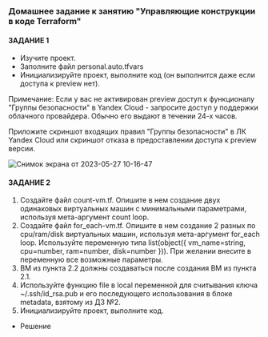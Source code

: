 ### Домашнее задание к занятию "Управляющие конструкции в коде Terraform"

#### ЗАДАНИЕ 1

- Изучите проект.
- Заполните файл personal.auto.tfvars
- Инициализируйте проект, выполните код (он выполнится даже если доступа к preview нет).

Примечание: Если у вас не активирован preview доступ к функционалу "Группы безопасности" в Yandex Cloud - запросите доступ у поддержки облачного провайдера. Обычно его выдают в течении 24-х часов.

Приложите скриншот входящих правил "Группы безопасности" в ЛК Yandex Cloud или скриншот отказа в предоставлении доступа к preview версии.


![Снимок экрана от 2023-05-27 10-16-47](https://github.com/Mix1g/netology/assets/119140245/c5d3a31e-de1f-42be-87ae-267b14c17981)


#### ЗАДАНИЕ 2

1. Создайте файл count-vm.tf. Опишите в нем создание двух одинаковых виртуальных машин с минимальными параметрами, используя мета-аргумент count loop.
2. Создайте файл for_each-vm.tf. Опишите в нем создание 2 разных по cpu/ram/disk виртуальных машин, используя мета-аргумент for_each loop. Используйте переменную типа list(object({ vm_name=string, cpu=number, ram=number, disk=number })). При желании внесите в переменную все возможные параметры.
3. ВМ из пункта 2.2 должны создаваться после создания ВМ из пункта 2.1.
4. Используйте функцию file в local переменной для считывания ключа ~/.ssh/id_rsa.pub и его последующего использования в блоке metadata, взятому из ДЗ №2.
5. Инициализируйте проект, выполните код.

- Решение
